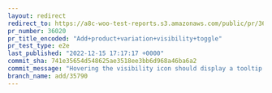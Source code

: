 ```yaml
---
layout: redirect
redirect_to: https://a8c-woo-test-reports.s3.amazonaws.com/public/pr/36020/e2e/index.html
pr_number: 36020
pr_title_encoded: "Add+product+variation+visibility+toggle"
pr_test_type: e2e
last_published: "2022-12-15 17:17:17 +0000"
commit_sha: 741e35654d548625ae3518ee3bb6d968a46ba6a2
commit_message: "Hovering the visibility icon should display a tooltip indicating what…"
branch_name: add/35790
---
```

